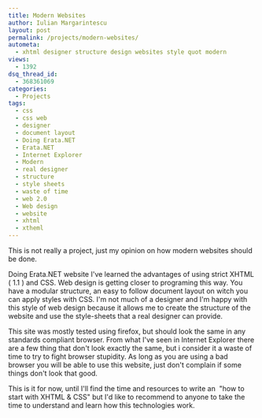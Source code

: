 ```yaml
---
title: Modern Websites
author: Iulian Margarintescu
layout: post
permalink: /projects/modern-websites/
autometa:
  - xhtml designer structure design websites style quot modern
views:
  - 1392
dsq_thread_id:
  - 368361069
categories:
  - Projects
tags:
  - css
  - css web
  - designer
  - document layout
  - Doing Erata.NET
  - Erata.NET
  - Internet Explorer
  - Modern
  - real designer
  - structure
  - style sheets
  - waste of time
  - web 2.0
  - Web design
  - website
  - xhtml
  - xtheml
---
```

This is not really a project, just my opinion on how modern websites should be done.<!--more-->

Doing Erata.NET website I've learned the advantages of using strict XHTML ( 1.1 ) and CSS. Web design is getting closer to programing this way. You have a modular structure, an easy to follow document layout on witch you can apply styles with CSS. I'm not much of a designer and I'm happy with this style of web design because it allows me to create the structure of the website and use the style-sheets that a real designer can provide.

This site was mostly tested using firefox, but should look the same in any standards compliant browser. From what I've seen in Internet Explorer there are a few thing that don't look exactly the same, but i consider it a waste of time to try to fight browser stupidity. As long as you are using a bad browser you will be able to use this website, just don't complain if some things don't look that good. 

This is it for now, until I'll find the time and resources to write an&nbsp; "how to start with XHTML & CSS" but I'd like to recommend to anyone to take the time to understand and learn how this technologies work.